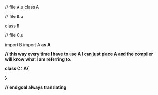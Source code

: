 
// file A.u
class A<T>

// file B.u

class B

// file C.u

import B
import A<B> as A

// this way  every time I have to use A<B> I can just place A and the compiler will know what I am referring  to.

class C : A{

}

// end goal always translating